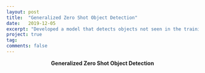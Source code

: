 ```yaml
---
layout: post
title:  "Generalized Zero Shot Object Detection"
date:   2019-12-05
excerpt: "Developed a model that detects objects not seen in the training set, using Generative Adversarial Network and Variational Encoders. Compared the results obtained from both the models and wrote a research paper explaining the findings."
project: true
tag:
comments: false
---
```



    
<center><b>Generalized Zero Shot Object Detection</b></center>
